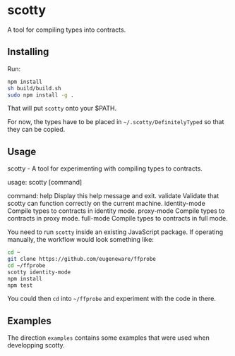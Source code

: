 # scotty
A tool for compiling types into contracts.

## Installing
Run:

```sh
npm install
sh build/build.sh
sudo npm install -g .
```

That will put `scotty` onto your $PATH. 

For now, the types have to be placed in `~/.scotty/DefinitelyTyped` so that they can be copied.

## Usage
scotty - A tool for experimenting with compiling types to contracts.

usage: scotty [command]

command:
  help                Display this help message and exit.
  validate            Validate that scotty can function correctly on the current machine.
  identity-mode       Compile types to contracts in identity mode.
  proxy-mode          Compile types to contracts in proxy mode.
  full-mode           Compile types to contracts in full mode.

You need to run `scotty` inside an existing JavaScript package. If operating manually,
the workflow would look something like:

```sh
cd ~
git clone https://github.com/eugeneware/ffprobe
cd ~/ffprobe
scotty identity-mode
npm install
npm test
```

You could then `cd` into `~/ffprobe` and experiment with the code in there.


## Examples

The direction `examples` contains some examples that were used when
developping scotty.
